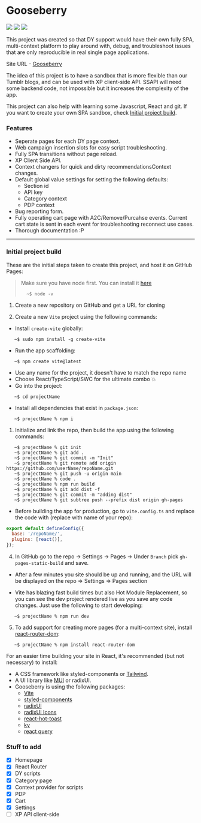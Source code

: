 # Gooseberry

![](https://img.shields.io/badge/-vite-9499FF?logo=vite&logoColor=white) ![](https://img.shields.io/badge/-React-61DAFB?logo=react&logoColor=white) ![](https://img.shields.io/badge/-TypeScript-235A97?logo=typescript&logoColor=white)

This project was created so that DY support would have their own fully SPA, multi-context platform to play around with, debug, and troubleshoot issues that are only reproducible in real single page applications.

Site URL - [Gooseberry](https://ronny011-dy.github.io/gooseberry/)

The idea of this project is to have a sandbox that is more flexible than our Tumblr blogs, and can be used with XP client-side API. SSAPI will need some backend code, not impossible but it increases the complexity of the app.

This project can also help with learning some Javascript, React and git.
If you want to create your own SPA sandbox, check [Initial project build](#initial-project-build).

### Features

- Seperate pages for each DY page context.
- Web campaign insertion slots for easy script troubleshooting.
- Fully SPA transitions without page reload.
- XP Client Side API.
- Context changers for quick and dirty recommendationsContext changes.
- Default global value settings for setting the following defaults:
  - Section id
  - API key
  - Category context
  - PDP context
- Bug reporting form.
- Fully operating cart page with A2C/Remove/Purcahse events. Current cart state is sent in each event for troubleshooting reconnect use cases.
- Thorough documentation :P

---

### Initial project build

These are the initial steps taken to create this project, and host it on GitHub Pages:

> Make sure you have node first. You can install it [here](https://nodejs.org/en)
>
> ```console
>   ~$ node -v
> ```

1. Create a new repository on GitHub and get a URL for cloning

2. Create a new `Vite` project using the following commands:

- Install `create-vite` globally:

```console
   ~$ sudo npm install -g create-vite
```

- Run the app scaffolding:

```console
   ~$ npm create vite@latest
```

- Use any name for the project, it doesn't have to match the repo name
- Choose React/TypeScript/SWC for the ultimate combo 💥
- Go into the project:

```console
   ~$ cd projectName
```

- Install all dependencies that exist in `package.json`:

```console
   ~$ projectName % npm i
```

1. Initialize and link the repo, then build the app using the following commands:

```console
   ~$ projectName % git init
   ~$ projectName % git add .
   ~$ projectName % git commit -m "Init"
   ~$ projectName % git remote add origin https://github.com/userName/repoName.git
   ~$ projectName % git push -u origin main
   ~$ projectName % code .
   ~$ projectName % npm run build
   ~$ projectName % git add dist -f
   ~$ projectName % git commit -m "adding dist"
   ~$ projectName % git subtree push --prefix dist origin gh-pages
```

- Before building the app for production, go to `vite.config.ts` and replace the code with (replace with name of your repo):

```js
export default defineConfig({
  base: '/repoName/',
  plugins: [react()],
});
```

4. In GitHub go to the repo -> Settings -> Pages -> Under `Branch` pick `gh-pages-static-build` and save.

- After a few minutes you site should be up and running, and the URL will be displayed on the repo => Settings => Pages section

- Vite has blazing fast build times but also Hot Module Replacement, so you can see the dev project rendered live as you save any code changes. Just use the following to start developing:

```console
   ~$ projectName % npm run dev
```

5. To add support for creating more pages (for a multi-context site), install [react-router-dom](https://reactrouter.com/en/main):

```console
   ~$ projectName % npm install react-router-dom
```

For an easier time building your site in React, it's recommended (but not necessary) to install:

- A CSS framework like styled-components or [Tailwind](https://tailwindcss.com/).
- A UI library like [MUI](https://mui.com/) or radixUI.
- Gooseberry is using the following packages:
  - [Vite](https://vitejs.dev/)
  - [styled-components](https://styled-components.com/)
  - [radixUI](https://www.radix-ui.com/)
  - [radixUI Icons](https://www.radix-ui.com/icons)
  - [react-hot-toast](https://react-hot-toast.com/)
  - [ky](https://github.com/sindresorhus/ky)
  - [react query](https://tanstack.com/query/latest)

### Stuff to add

- [x] Homepage
- [x] React Router
- [x] DY scripts
- [x] Category page
- [x] Context provider for scripts
- [x] PDP
- [x] Cart
- [x] Settings
- [ ] XP API client-side
